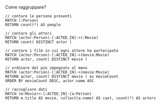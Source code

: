 Come raggruppare?

    // contare le persone presenti
    MATCH (:Person)
    RETURN count(*) AS people

    // contare gli attori
    MATCH (actor:Person)-[:ACTED_IN]->(:Movie)
    RETURN count( DISTINCT actor )

    // contare i film in cui ogni attore ha partecipato
    MATCH (actor:Person)-[:ACTED_IN]->(movie:Movie)
    RETURN actor, count( DISTINCT movie )   

    // ordinare dal più impegnato al meno
    MATCH (actor:Person)-[:ACTED_IN]->(movie:Movie)
    RETURN actor, count( DISTINCT movie ) as movieCount  
    ORDER BY movieCount DESC, actor.name ASC

    // raccogliere dati
    MATCH (m:Movie)<-[:ACTED_IN]-(a:Person)
    RETURN m.title AS movie, collect(a.name) AS cast, count(*) AS actors